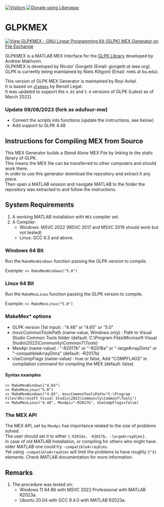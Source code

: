 [![Visitors](https://hits.seeyoufarm.com/api/count/incr/badge.svg?url=https%3A%2F%2Fgithub.com%2FRoyiAvital%2FStackExchangeCodes&count_bg=%2379C83D&title_bg=%23555555&icon=&icon_color=%23E7E7E7&title=Visitors+%28Daily+%2F+Total%29&edge_flat=false)](https://github.com/RoyiAvital/GLPKMEX)
<a href="https://liberapay.com/Royi/donate"><img alt="Donate using Liberapay" src="https://liberapay.com/assets/widgets/donate.svg"></a>

# GLPKMEX

[![View GLPKMEX - GNU Linear Programming Kit (GLPK) MEX Generator on File Exchange](https://www.mathworks.com/matlabcentral/images/matlab-file-exchange.svg)](https://www.mathworks.com/matlabcentral/fileexchange/75318-glpkmex-gnu-linear-programming-kit-glpk-mex-generator)

GLPKMEX is a MATLAB MEX Interface for the [GLPK Library](https://www.gnu.org/software/glpk/) developed by Andrew Makhorin.  
GLPKMEX is developed by Nicolo' Giorgetti (Email: giorgetti at ieee.org).  
GLPK is currently being maintained by Niels Klitgord (Email: niels at bu.edu).  

This version of GLPK MEX Generator is maintained by Royi Avital.  
It is based on [`glpkmex`](https://github.com/blegat/glpkmex) by Benoit Legat.  
It was updated to support the `4.65` and `5.0` versions of GLPK (Latest as of March 2022).

### Update 09/08/2023 (fork as odufour-mw)

- Convert the scripts into functions (update the instructions, see below)
- Add support to GLPK 4.48


## Instructions for Compiling MEX from Source

This MEX Generator builds a *Stand Alone* MEX File by linking to the static library of GLPK.  
This means the MEX file can be transferred to other computers and should work there.  
In order to use this generator download the repository and extract it any place.  
Then open a MATLAB session and navigate MATLAB to the folder the repository was extracted to and follow the instructions.

## System Requirements

 1.	A working MATLAB installation with `MEX` compiler set.
 2.	A Compiler:
 	*	Windows: MSVC 2022 (MSVC 2017 and MSVC 2019 should work but not tested)
	*	Linux: GCC 6.3 and above.

### Windows 64 Bit

Run the `MakeMexWindows` function passing the GLPK version to compile.

Example: `>> MakeMexWindows("5.0")`

### Linux 64 Bit

Run the `MakeMexLinux` function passing the GLPK version to compile.

Example: `>> MakeMexLinux("5.0")`

### MakeMex* options

- GLPK version (1st input) : "4.48" or "4.65" or "5.0"
- msvcCommonToolsPath (name-value, Windows only) : Path to Visual Studio Common Tools folder (default: C:\Program Files\Microsoft Visual Studio\2022\Community\Common7\Tools)
- MexApi (name-value) : "-R2017b" or "-R2018a" or "-largeArrayDims" or "-compatibleArrayDims" (default: -R2017b)
- UseCompFlags (name-value) : true or false, Add "COMPFLAGS" in compilation command for compiling the MEX (default: false)

#### Syntax examples

```
>> MakeMexWindows("4.65")
>> MakeMexLinux("5.0")
>> MakeMexWindows("4.65", msvcCommonToolsPath="C:\Program Files\Microsoft Visual Studio\2022\Community\Common7\Tools")
>> MakeMexLinux("4.48", MexApi="-R2017b", UseCompFlags=false)
```
 
### The MEX API

The MEX API, set by `MexApi` has importance related to the size of problems solved.  
The user should set it to either `{-R2018a, -R2017b, -largeArrayDims}`.  
In case of old MATLAB Installation, or compiling for others who might have older MATLAB one could try `-compatibleArrayDims`.  
Yet using `-compatibleArrayDims` will limit the problems to have roughly `2^31` elements. Check MATLAB documentation for more information.

## Remarks

 1.	The procedure was tested on:
	*	Windows 11 64 Bit with MSVC 2022 Professional with MATLAB R2023a.
	* 	Ubuntu 20.04 with GCC 9.4.0 with MATLAB R2023a.
